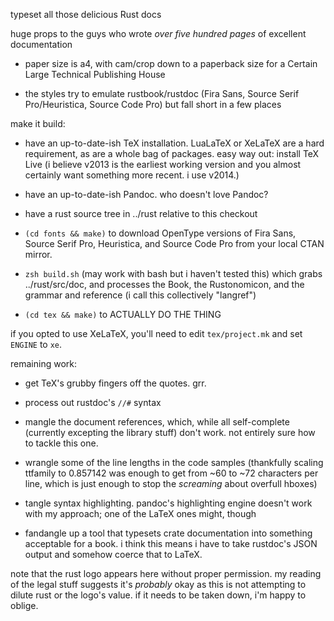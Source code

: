 typeset all those delicious Rust docs

huge props to the guys who wrote _over five hundred pages_ of
excellent documentation

- paper size is a4, with cam/crop down to a paperback size for a
Certain Large Technical Publishing House

- the styles try to emulate rustbook/rustdoc (Fira Sans, Source Serif
Pro/Heuristica, Source Code Pro) but fall short in a few places

make it build:

- have an up-to-date-ish TeX installation. LuaLaTeX or XeLaTeX are a
  hard requirement, as are a whole bag of packages. easy way out:
  install TeX Live (i believe v2013 is the earliest working version
  and you almost certainly want something more recent. i use v2014.)

- have an up-to-date-ish Pandoc. who doesn't love Pandoc?

- have a rust source tree in ../rust relative to this checkout

- `(cd fonts && make)` to download OpenType versions of Fira Sans,
  Source Serif Pro, Heuristica, and Source Code Pro from your local
  CTAN mirror.

- `zsh build.sh` (may work with bash but i haven't tested this) which
  grabs ../rust/src/doc, and processes the Book, the Rustonomicon,
  and the grammar and reference (i call this collectively "langref")

- `(cd tex && make)` to ACTUALLY DO THE THING

if you opted to use XeLaTeX, you'll need to edit `tex/project.mk` and
set `ENGINE` to `xe`.

remaining work:

- get TeX's grubby fingers off the quotes. grr.

- process out rustdoc's `//#` syntax

- mangle the document references, which, while all self-complete
  (currently excepting the library stuff) don't work.  not entirely
  sure how to tackle this one. 

- wrangle some of the line lengths in the code samples (thankfully
  scaling ttfamily to 0.857142 was enough to get from ~60 to ~72
  characters per line, which is just enough to stop the _screaming_
  about overfull hboxes)

- tangle syntax highlighting. pandoc's highlighting engine doesn't
  work with my approach; one of the LaTeX ones might, though


- fandangle up a tool that typesets crate documentation into something
  acceptable for a book.  i think this means i have to take rustdoc's
  JSON output and somehow coerce that to LaTeX.

note that the rust logo appears here without proper permission. my
reading of the legal stuff suggests it's _probably_ okay as this is
not attempting to dilute rust or the logo's value.  if it needs to be
taken down, i'm happy to oblige. 
